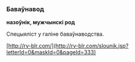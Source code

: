 ### Баваўнавод
**назоўнік, мужчынскі род**

Спецыяліст у галіне баваўнаводства.

<a rel="author">[http://rv-blr.com/](http://rv-blr.com/slounik.jsp?letterId=0&maskId=0&pageId=333)</a>
